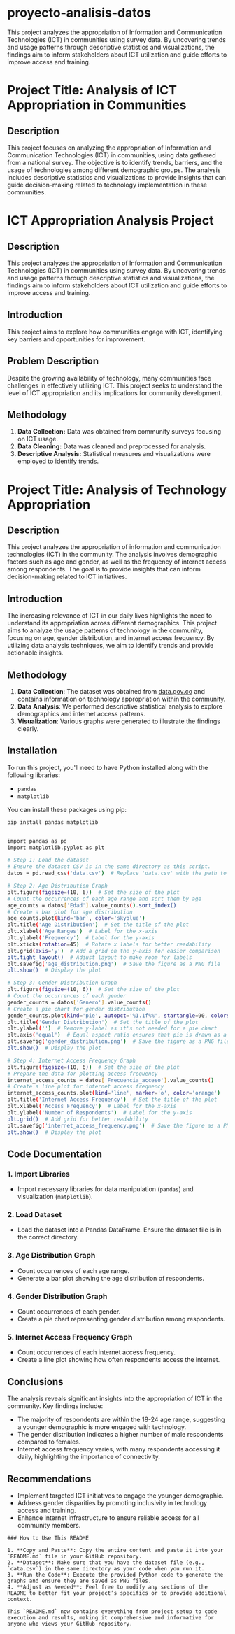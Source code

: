 # proyecto-analisis-datos
This project analyzes the appropriation of Information and Communication Technologies (ICT) in communities using survey data. By uncovering trends and usage patterns through descriptive statistics and visualizations, the findings aim to inform stakeholders about ICT utilization and guide efforts to improve access and training.


# Project Title: Analysis of ICT Appropriation in Communities

## Description
This project focuses on analyzing the appropriation of Information and Communication Technologies (ICT) in communities, using data gathered from a national survey. The objective is to identify trends, barriers, and the usage of technologies among different demographic groups. The analysis includes descriptive statistics and visualizations to provide insights that can guide decision-making related to technology implementation in these communities.

# ICT Appropriation Analysis Project

## Description
This project analyzes the appropriation of Information and Communication Technologies (ICT) in communities using survey data. By uncovering trends and usage patterns through descriptive statistics and visualizations, the findings aim to inform stakeholders about ICT utilization and guide efforts to improve access and training.

## Introduction
This project aims to explore how communities engage with ICT, identifying key barriers and opportunities for improvement. 

## Problem Description
Despite the growing availability of technology, many communities face challenges in effectively utilizing ICT. This project seeks to understand the level of ICT appropriation and its implications for community development.

## Methodology
1. **Data Collection:** Data was obtained from community surveys focusing on ICT usage.
2. **Data Cleaning:** Data was cleaned and preprocessed for analysis.
3. **Descriptive Analysis:** Statistical measures and visualizations were employed to identify trends.

# Project Title: Analysis of Technology Appropriation

## Description
This project analyzes the appropriation of information and communication technologies (ICT) in the community. The analysis involves demographic factors such as age and gender, as well as the frequency of internet access among respondents. The goal is to provide insights that can inform decision-making related to ICT initiatives.

## Introduction
The increasing relevance of ICT in our daily lives highlights the need to understand its appropriation across different demographics. This project aims to analyze the usage patterns of technology in the community, focusing on age, gender distribution, and internet access frequency. By utilizing data analysis techniques, we aim to identify trends and provide actionable insights.

## Methodology
1. **Data Collection**: The dataset was obtained from [data.gov.co](https://www.datos.gov.co) and contains information on technology appropriation within the community.
2. **Data Analysis**: We performed descriptive statistical analysis to explore demographics and internet access patterns.
3. **Visualization**: Various graphs were generated to illustrate the findings clearly.

## Installation
To run this project, you'll need to have Python installed along with the following libraries:
- `pandas`
- `matplotlib`

You can install these packages using pip:

```bash
pip install pandas matplotlib


import pandas as pd
import matplotlib.pyplot as plt

# Step 1: Load the dataset
# Ensure the dataset CSV is in the same directory as this script.
datos = pd.read_csv('data.csv')  # Replace 'data.csv' with the path to your dataset.

# Step 2: Age Distribution Graph
plt.figure(figsize=(10, 6))  # Set the size of the plot
# Count the occurrences of each age range and sort them by age
age_counts = datos['Edad'].value_counts().sort_index()  
# Create a bar plot for age distribution
age_counts.plot(kind='bar', color='skyblue')  
plt.title('Age Distribution')  # Set the title of the plot
plt.xlabel('Age Ranges')  # Label for the x-axis
plt.ylabel('Frequency')  # Label for the y-axis
plt.xticks(rotation=45)  # Rotate x labels for better readability
plt.grid(axis='y')  # Add a grid on the y-axis for easier comparison
plt.tight_layout()  # Adjust layout to make room for labels
plt.savefig('age_distribution.png')  # Save the figure as a PNG file
plt.show()  # Display the plot

# Step 3: Gender Distribution Graph
plt.figure(figsize=(10, 6))  # Set the size of the plot
# Count the occurrences of each gender
gender_counts = datos['Genero'].value_counts()  
# Create a pie chart for gender distribution
gender_counts.plot(kind='pie', autopct='%1.1f%%', startangle=90, colors=['#ff9999','#66b3ff','#99ff99'])  
plt.title('Gender Distribution')  # Set the title of the plot
plt.ylabel('')  # Remove y-label as it's not needed for a pie chart
plt.axis('equal')  # Equal aspect ratio ensures that pie is drawn as a circle.
plt.savefig('gender_distribution.png')  # Save the figure as a PNG file
plt.show()  # Display the plot

# Step 4: Internet Access Frequency Graph
plt.figure(figsize=(10, 6))  # Set the size of the plot
# Prepare the data for plotting access frequency
internet_access_counts = datos['Frecuencia_acceso'].value_counts()  
# Create a line plot for internet access frequency
internet_access_counts.plot(kind='line', marker='o', color='orange')  
plt.title('Internet Access Frequency')  # Set the title of the plot
plt.xlabel('Access Frequency')  # Label for the x-axis
plt.ylabel('Number of Respondents')  # Label for the y-axis
plt.grid()  # Add grid for better readability
plt.savefig('internet_access_frequency.png')  # Save the figure as a PNG file
plt.show()  # Display the plot
```

## Code Documentation

### 1. Import Libraries
- Import necessary libraries for data manipulation (`pandas`) and visualization (`matplotlib`).

### 2. Load Dataset
- Load the dataset into a Pandas DataFrame. Ensure the dataset file is in the correct directory.

### 3. Age Distribution Graph
- Count occurrences of each age range.
- Generate a bar plot showing the age distribution of respondents.

### 4. Gender Distribution Graph
- Count occurrences of each gender.
- Create a pie chart representing gender distribution among respondents.

### 5. Internet Access Frequency Graph
- Count occurrences of each internet access frequency.
- Create a line plot showing how often respondents access the internet.

## Conclusions
The analysis reveals significant insights into the appropriation of ICT in the community. Key findings include:
- The majority of respondents are within the 18-24 age range, suggesting a younger demographic is more engaged with technology.
- The gender distribution indicates a higher number of male respondents compared to females.
- Internet access frequency varies, with many respondents accessing it daily, highlighting the importance of connectivity.

## Recommendations
- Implement targeted ICT initiatives to engage the younger demographic.
- Address gender disparities by promoting inclusivity in technology access and training.
- Enhance internet infrastructure to ensure reliable access for all community members.




```
### How to Use This README

1. **Copy and Paste**: Copy the entire content and paste it into your `README.md` file in your GitHub repository.
2. **Dataset**: Make sure that you have the dataset file (e.g., `data.csv`) in the same directory as your code when you run it.
3. **Run the Code**: Execute the provided Python code to generate the graphs and ensure they are saved as PNG files.
4. **Adjust as Needed**: Feel free to modify any sections of the README to better fit your project’s specifics or to provide additional context.

This `README.md` now contains everything from project setup to code execution and results, making it comprehensive and informative for anyone who views your GitHub repository.
```
